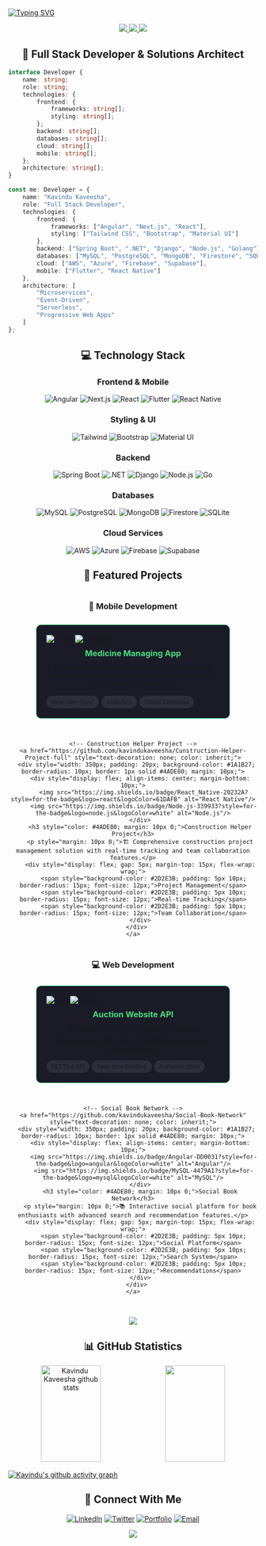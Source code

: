 # <div align="center">

[![Typing SVG](https://readme-typing-svg.demolab.com?font=Fira+Code&weight=600&size=28&duration=3000&pause=1000&color=4ADE80&center=true&vCenter=true&random=false&width=600&lines=Hi+%F0%9F%91%8B+I'm+Kavindu+Kaveesha;Full-Stack+Software+Engineer;Innovative+Solutions+Architect)](https://git.io/typing-svg)

<p align="center">
  <a href="https://github.com/kavindukaveesha?tab=followers">
    <img src="https://img.shields.io/github/followers/kavindukaveesha?logo=github&style=for-the-badge&color=4ADE80&labelColor=1A1B27" />
  </a>
  <a href="https://github.com/kavindukaveesha?tab=repositories">
    <img src="https://img.shields.io/github/stars/kavindukaveesha?logo=github&style=for-the-badge&color=4ADE80&labelColor=1A1B27"/>
  </a>
  <img src="https://komarev.com/ghpvc/?username=kavindukaveesha&style=for-the-badge&color=4ADE80&labelColor=1A1B27"/>
</p>

</div>


<h2 align="center">🚀 Full Stack Developer & Solutions Architect</h2>

```typescript
interface Developer {
    name: string;
    role: string;
    technologies: {
        frontend: {
            frameworks: string[];
            styling: string[];
        };
        backend: string[];
        databases: string[];
        cloud: string[];
        mobile: string[];
    };
    architecture: string[];
}

const me: Developer = {
    name: "Kavindu Kaveesha",
    role: "Full Stack Developer",
    technologies: {
        frontend: {
            frameworks: ["Angular", "Next.js", "React"],
            styling: ["Tailwind CSS", "Bootstrap", "Material UI"]
        },
        backend: ["Spring Boot", ".NET", "Django", "Node.js", "Golang"],
        databases: ["MySQL", "PostgreSQL", "MongoDB", "Firestore", "SQLite"],
        cloud: ["AWS", "Azure", "Firebase", "Supabase"],
        mobile: ["Flutter", "React Native"]
    },
    architecture: [
        "Microservices",
        "Event-Driven",
        "Serverless",
        "Progressive Web Apps"
    ]
};
```

<h2 align="center">💻 Technology Stack</h2>

<div align="center">

### Frontend & Mobile
![Angular](https://custom-icon-badges.demolab.com/badge/Angular-DD0031?style=for-the-badge&logo=angular&logoColor=white)
![Next.js](https://custom-icon-badges.demolab.com/badge/Next.js-000000?style=for-the-badge&logo=next.js&logoColor=white)
![React](https://custom-icon-badges.demolab.com/badge/React-20232A?style=for-the-badge&logo=react&logoColor=61DAFB)
![Flutter](https://custom-icon-badges.demolab.com/badge/Flutter-02569B?style=for-the-badge&logo=flutter&logoColor=white)
![React Native](https://custom-icon-badges.demolab.com/badge/React_Native-20232A?style=for-the-badge&logo=react&logoColor=61DAFB)

### Styling & UI
![Tailwind](https://custom-icon-badges.demolab.com/badge/Tailwind-38B2AC?style=for-the-badge&logo=tailwind-css&logoColor=white)
![Bootstrap](https://custom-icon-badges.demolab.com/badge/Bootstrap-563D7C?style=for-the-badge&logo=bootstrap&logoColor=white)
![Material UI](https://custom-icon-badges.demolab.com/badge/Material_UI-0081CB?style=for-the-badge&logo=material-ui&logoColor=white)

### Backend
![Spring Boot](https://custom-icon-badges.demolab.com/badge/Spring_Boot-6DB33F?style=for-the-badge&logo=spring&logoColor=white)
![.NET](https://custom-icon-badges.demolab.com/badge/.NET-512BD4?style=for-the-badge&logo=dotnet&logoColor=white)
![Django](https://custom-icon-badges.demolab.com/badge/Django-092E20?style=for-the-badge&logo=django&logoColor=white)
![Node.js](https://custom-icon-badges.demolab.com/badge/Node.js-339933?style=for-the-badge&logo=node.js&logoColor=white)
![Go](https://custom-icon-badges.demolab.com/badge/Go-00ADD8?style=for-the-badge&logo=go&logoColor=white)

### Databases
![MySQL](https://custom-icon-badges.demolab.com/badge/MySQL-4479A1?style=for-the-badge&logo=mysql&logoColor=white)
![PostgreSQL](https://custom-icon-badges.demolab.com/badge/PostgreSQL-316192?style=for-the-badge&logo=postgresql&logoColor=white)
![MongoDB](https://custom-icon-badges.demolab.com/badge/MongoDB-47A248?style=for-the-badge&logo=mongodb&logoColor=white)
![Firestore](https://custom-icon-badges.demolab.com/badge/Firestore-FFCA28?style=for-the-badge&logo=firebase&logoColor=black)
![SQLite](https://custom-icon-badges.demolab.com/badge/SQLite-003B57?style=for-the-badge&logo=sqlite&logoColor=white)

### Cloud Services
![AWS](https://custom-icon-badges.demolab.com/badge/AWS-232F3E?style=for-the-badge&logo=amazon-aws&logoColor=white)
![Azure](https://custom-icon-badges.demolab.com/badge/Azure-0089D6?style=for-the-badge&logo=microsoft-azure&logoColor=white)
![Firebase](https://custom-icon-badges.demolab.com/badge/Firebase-FFCA28?style=for-the-badge&logo=firebase&logoColor=black)
![Supabase](https://custom-icon-badges.demolab.com/badge/Supabase-3ECF8E?style=for-the-badge&logo=supabase&logoColor=white)

</div>

<h2 align="center">🚀 Featured Projects</h2>

<div align="center" style="display: flex; flex-wrap: wrap; gap: 20px; justify-content: center;">

<div align="center">
  
<!-- Mobile Development Section -->
<div style="width: 100%; margin-bottom: 30px;">
  <h3>📱 Mobile Development</h3>
  <div style="display: flex; gap: 20px; justify-content: center; flex-wrap: wrap;">
    <!-- Medicine Managing App -->
    <a href="https://github.com/kavindukaveesha/Medicine-managing-app" style="text-decoration: none; color: inherit;">
      <div style="width: 350px; padding: 20px; background-color: #1A1B27; border-radius: 10px; border: 1px solid #4ADE80; margin: 10px;">
        <div style="display: flex; align-items: center; margin-bottom: 10px;">
          <img src="https://img.shields.io/badge/Flutter-02569B?style=for-the-badge&logo=flutter&logoColor=white" alt="Flutter"/>
          <img src="https://img.shields.io/badge/Firebase-FFCA28?style=for-the-badge&logo=firebase&logoColor=black" alt="Firebase"/>
        </div>
        <h3 style="color: #4ADE80; margin: 10px 0;">Medicine Managing App</h3>
        <p style="margin: 10px 0;">📱 Cross-platform mobile application for medicine management with real-time cloud synchronization and advanced analytics.</p>
        <div style="display: flex; gap: 5px; margin-top: 15px; flex-wrap: wrap;">
          <span style="background-color: #2D2E3B; padding: 5px 10px; border-radius: 15px; font-size: 12px;">Real-time Sync</span>
          <span style="background-color: #2D2E3B; padding: 5px 10px; border-radius: 15px; font-size: 12px;">Analytics</span>
          <span style="background-color: #2D2E3B; padding: 5px 10px; border-radius: 15px; font-size: 12px;">Cloud Database</span>
        </div>
      </div>
    </a>

    <!-- Construction Helper Project -->
    <a href="https://github.com/kavindukaveesha/Cunstruction-Helper-Project-full" style="text-decoration: none; color: inherit;">
      <div style="width: 350px; padding: 20px; background-color: #1A1B27; border-radius: 10px; border: 1px solid #4ADE80; margin: 10px;">
        <div style="display: flex; align-items: center; margin-bottom: 10px;">
          <img src="https://img.shields.io/badge/React_Native-20232A?style=for-the-badge&logo=react&logoColor=61DAFB" alt="React Native"/>
          <img src="https://img.shields.io/badge/Node.js-339933?style=for-the-badge&logo=node.js&logoColor=white" alt="Node.js"/>
        </div>
        <h3 style="color: #4ADE80; margin: 10px 0;">Construction Helper Project</h3>
        <p style="margin: 10px 0;">🏗️ Comprehensive construction project management solution with real-time tracking and team collaboration features.</p>
        <div style="display: flex; gap: 5px; margin-top: 15px; flex-wrap: wrap;">
          <span style="background-color: #2D2E3B; padding: 5px 10px; border-radius: 15px; font-size: 12px;">Project Management</span>
          <span style="background-color: #2D2E3B; padding: 5px 10px; border-radius: 15px; font-size: 12px;">Real-time Tracking</span>
          <span style="background-color: #2D2E3B; padding: 5px 10px; border-radius: 15px; font-size: 12px;">Team Collaboration</span>
        </div>
      </div>
    </a>
  </div>
</div>

<!-- Web Development Section -->
<div style="width: 100%; margin-bottom: 30px;">
  <h3>💻 Web Development</h3>
  <div style="display: flex; gap: 20px; justify-content: center; flex-wrap: wrap;">
    <!-- Auction Website API -->
    <a href="https://github.com/kavindukaveesha/Thaprobid-Auction-Website-API-" style="text-decoration: none; color: inherit;">
      <div style="width: 350px; padding: 20px; background-color: #1A1B27; border-radius: 10px; border: 1px solid #4ADE80; margin: 10px;">
        <div style="display: flex; align-items: center; margin-bottom: 10px;">
          <img src="https://img.shields.io/badge/.NET-512BD4?style=for-the-badge&logo=dotnet&logoColor=white" alt=".NET"/>
          <img src="https://img.shields.io/badge/MySQL-4479A1?style=for-the-badge&logo=mysql&logoColor=white" alt="MySQL"/>
        </div>
        <h3 style="color: #4ADE80; margin: 10px 0;">Auction Website API</h3>
        <p style="margin: 10px 0;">🛠️ Robust RESTful API system for auction management with real-time bidding and secure authentication.</p>
        <div style="display: flex; gap: 5px; margin-top: 15px; flex-wrap: wrap;">
          <span style="background-color: #2D2E3B; padding: 5px 10px; border-radius: 15px; font-size: 12px;">RESTful API</span>
          <span style="background-color: #2D2E3B; padding: 5px 10px; border-radius: 15px; font-size: 12px;">Real-time Bidding</span>
          <span style="background-color: #2D2E3B; padding: 5px 10px; border-radius: 15px; font-size: 12px;">Authentication</span>
        </div>
      </div>
    </a>

    <!-- Social Book Network -->
    <a href="https://github.com/kavindukaveesha/Social-Book-Network" style="text-decoration: none; color: inherit;">
      <div style="width: 350px; padding: 20px; background-color: #1A1B27; border-radius: 10px; border: 1px solid #4ADE80; margin: 10px;">
        <div style="display: flex; align-items: center; margin-bottom: 10px;">
          <img src="https://img.shields.io/badge/Angular-DD0031?style=for-the-badge&logo=angular&logoColor=white" alt="Angular"/>
          <img src="https://img.shields.io/badge/MySQL-4479A1?style=for-the-badge&logo=mysql&logoColor=white" alt="MySQL"/>
        </div>
        <h3 style="color: #4ADE80; margin: 10px 0;">Social Book Network</h3>
        <p style="margin: 10px 0;">📚 Interactive social platform for book enthusiasts with advanced search and recommendation features.</p>
        <div style="display: flex; gap: 5px; margin-top: 15px; flex-wrap: wrap;">
          <span style="background-color: #2D2E3B; padding: 5px 10px; border-radius: 15px; font-size: 12px;">Social Platform</span>
          <span style="background-color: #2D2E3B; padding: 5px 10px; border-radius: 15px; font-size: 12px;">Search System</span>
          <span style="background-color: #2D2E3B; padding: 5px 10px; border-radius: 15px; font-size: 12px;">Recommendations</span>
        </div>
      </div>
    </a>
  </div>
</div>

<div align="center">
  <a href="https://github.com/kavindukaveesha?tab=repositories" style="text-decoration: none;">
    <img src="https://custom-icon-badges.demolab.com/badge/-View%20All%20Projects-4ADE80?style=for-the-badge&logoColor=white&logo=repo"/>
  </a>
</div>

</div>
</div>
<h2 align="center">📊 GitHub Statistics</h2>

<div align="center">
  <img width="49%" height="195px" src="https://github-readme-stats.vercel.app/api?username=kavindukaveesha&show_icons=true&count_private=true&hide_border=true&title_color=4ADE80&icon_color=4ADE80&text_color=c9d1d9&bg_color=0d1117" alt="Kavindu Kaveesha github stats" /> 
  <img width="49%" height="195px" src="https://github-readme-stats.vercel.app/api/top-langs/?username=kavindukaveesha&layout=compact&hide_border=true&title_color=4ADE80&text_color=c9d1d9&bg_color=0d1117" />
</div>

[![Kavindu's github activity graph](https://github-readme-activity-graph.vercel.app/graph?username=kavindukaveesha&custom_title=Contribution%20Graph&hide_border=true&theme=github-compact&color=4ADE80&line=4ADE80&point=4ADE80&area=true&title_color=4ADE80)](https://github.com/kavindukaveesha)

<h2 align="center">🤝 Connect With Me</h2>

<div align="center">
  
[![LinkedIn](https://custom-icon-badges.demolab.com/badge/-LinkedIn-0077B5?style=for-the-badge&logo=linkedin&logoColor=white)](Your-LinkedIn-URL)
[![Twitter](https://custom-icon-badges.demolab.com/badge/-Twitter-1DA1F2?style=for-the-badge&logo=twitter&logoColor=white)](Your-Twitter-URL)
[![Portfolio](https://custom-icon-badges.demolab.com/badge/-Portfolio-4ADE80?style=for-the-badge&logo=browser&logoColor=white)](Your-Portfolio-URL)
[![Email](https://custom-icon-badges.demolab.com/badge/-Email-red?style=for-the-badge&logo=gmail&logoColor=white)](mailto:your.email@example.com)

<p align="center">
  <img src="https://capsule-render.vercel.app/api?type=waving&color=4ADE80&height=100&section=footer"/>
</p>

</div>
